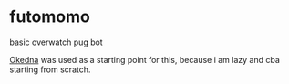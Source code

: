 # futomomo 
basic overwatch pug bot

[Okedna](https://github.com/flutterflies/Okedna) was used as a starting point for this, because i am lazy and cba starting from scratch.
